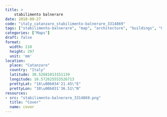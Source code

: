 ```yaml
---
title: > 
    stabilimento balnerare
date: 2018-09-27
code: "italy_catanzaro_stabilimento-balnerare_3314869"
tags: ["stabilimento-balnerare", "map", "architecture", "buildings", "Catanzaro", "Italy"]
categories: ["Maps"]
draft: false
format:
  width: 210
  height: 297
  unit: 'mm'
location:
  place: "Catanzaro"
  country: "Italy"
  latitude: 38.52681013151139
  longitude: 16.572625553526713
  prettyLat: "16\u00b034'21.45\"E"
  prettyLon: "38\u00b031'36.51\"N"
resources:
- src: "stabilimento-balnerare_3314869.png"
  title: "Cover"
  name: cover
---
```


